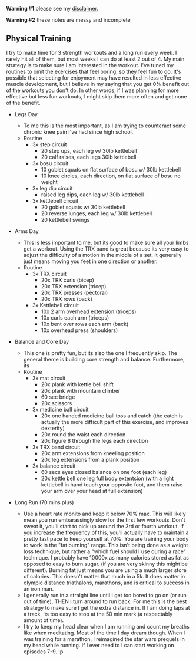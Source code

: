 **Warning #1** please see my [disclaimer](disclaimer.md).

**Warning #2** these notes are messy and incomplete

## Physical Training

I try to make time for 3 strength workouts and a long run every week. I rarely hit all of them, but most weeks I can do at least 2 out of 4. My main strategy is to make sure I am interested in the workout. I've tuned my routines to omit the exercises that feel boring, so they feel fun to do. It's possible that selecting for enjoyment may have resulted in less effective muscle development, but I believe in my saying that you get 0% benefit out of the workouts you don't do. In other words, if I was planning for more effective but less fun workouts, I might skip them more often and get none of the benefit.

- Legs Day
  - To me this is  the most important, as I am trying to counteract some chronic knee pain I've had since high school.
  - Routine
    - 3x step circuit 
        - 20 step ups, each leg w/ 30lb kettlebell
        - 20 calf raises, each legs 30lb kettlebell
    - 3x bosu circuit
        - 10 goblet squats on flat surface of bosu w/ 30lb kettlebell
        - 10 knee circles, each direction, on flat surface of bosu  no weight
    - 3x leg dip circuit
        - raised leg dips, each leg w/ 30lb kettlebell
    - 3x kettlebell circuit
        - 20 goblet squats w/ 30lb kettlebell
        - 20 reverse lunges, each leg w/ 30lb kettlebell
        - 20 kettlebell swings

- Arms Day
  - This is less important to me, but its good to make sure all your limbs get a workout. Using the TRX band is great because its very easy to adjust the difficulty of a motion in the middle of a set. It generally just means moving you feet in one direction or another.
  - Routine
    - 3x TRX circuit
      - 20x TRX curls (bicep)
      - 20x TRX extension (tricep)
      - 20x TRX presses (pectoral)
      - 20x TRX rows (back)
    - 3x Kettlebell circuit
      - 10x 2 arm overhead extension  (triceps)
      - 10x curls each arm (triceps)
      - 10x bent over rows each arm (back)
      - 10x overhead press (shoulders)

- Balance and Core Day
  - This one is pretty fun, but its also the one I frequently skip. The general theme is building core strength and balance. Furthermore, its 
  - Routine
    - 3x mat circuit
      - 20x plank with kettle bell shift
      - 20x plank with mountain climber
      - 60 sec bridge
      - 20x scissors
    - 3x medicine ball circuit
      - 20x one handed medicine ball toss and catch (the catch is actually the more difficult part of this exercise, and improves dexterity)
      - 20x round the waist each direction
      - 20x figure 8 through the legs each direction
    - 3x TRX band circuit
      - 20x arm extensions from kneeling position
      - 20x leg extensions from a plank position
    - 3x balance circuit
      - 60 secs eyes closed balance on one foot (each leg)
      - 20x kettle bell one leg full body extentsion (with a light kettlebell in hand touch your opposite foot, and them raise your arm over your head at full extension)

- Long Run (70 mins plus)
  - Use a heart rate monito and keep it below 70% max. This will likely mean you run embarassingly slow for the first few workouts. Don't sweat it, you'll start to pick up around the 3rd or fourth workout. If you increase the frequency of this, you'll actually have to maintain a pretty fast pace to keep yourself at 70%. You are training your body to work in the "fat burning" range. This isn't being done as a weight loss technique, but rather a "which fuel should I use during a race" technique. I probably have 10000x as many calories stored as fat as opposed to easy to burn sugar. (if you are very skinny this might be different). Burning fat just means you are using a much larger store of calories. This doesn't matter that much in a 5k. It does matter in olympic distance triathalons, marathons, and is critical to success in an iron man.
  - I generally run in a straight line until I get too bored to go on (or run out of time). THEN I turn around to run back. For me this is the best strategy to make sure I get the extra distance in. If I am doing laps at a track, its too easy to stop at the 50 min mark (a respectably amount of time).
  - I try to keep my head clear when I am running and count my breaths like when meditating. Most of the time I day dream though. When I was training for a marathon, I reimagined the star wars prequels in my head while running. If I ever need to I can start working on episodes 7-9. :p
